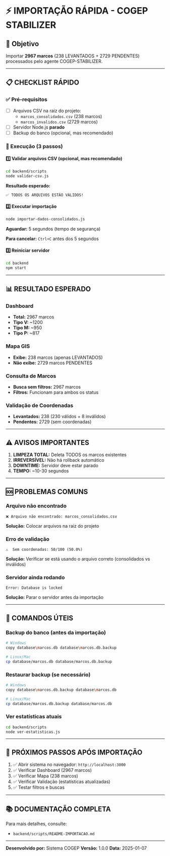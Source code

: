 # ⚡ IMPORTAÇÃO RÁPIDA - COGEP STABILIZER

## 🎯 Objetivo

Importar **2967 marcos** (238 LEVANTADOS + 2729 PENDENTES) processados pelo agente COGEP-STABILIZER.

---

## 📋 CHECKLIST RÁPIDO

### ✅ Pré-requisitos

- [ ] Arquivos CSV na raiz do projeto:
  - `marcos_consolidados.csv` (238 marcos)
  - `marcos_invalidos.csv` (2729 marcos)
- [ ] Servidor Node.js **parado**
- [ ] Backup do banco (opcional, mas recomendado)

### 🚀 Execução (3 passos)

#### 1️⃣ Validar arquivos CSV (opcional, mas recomendado)

```bash
cd backend/scripts
node validar-csv.js
```

**Resultado esperado:**
```
✅ TODOS OS ARQUIVOS ESTÃO VÁLIDOS!
```

#### 2️⃣ Executar importação

```bash
node importar-dados-consolidados.js
```

**Aguardar:** 5 segundos (tempo de segurança)

**Para cancelar:** `Ctrl+C` antes dos 5 segundos

#### 3️⃣ Reiniciar servidor

```bash
cd backend
npm start
```

---

## 📊 RESULTADO ESPERADO

### Dashboard
- **Total:** 2967 marcos
- **Tipo V:** ~1200
- **Tipo M:** ~950
- **Tipo P:** ~817

### Mapa GIS
- **Exibe:** 238 marcos (apenas LEVANTADOS)
- **Não exibe:** 2729 marcos PENDENTES

### Consulta de Marcos
- **Busca sem filtros:** 2967 marcos
- **Filtros:** Funcionam para ambos os status

### Validação de Coordenadas
- **Levantados:** 238 (230 válidos + 8 inválidos)
- **Pendentes:** 2729 (sem coordenadas)

---

## ⚠️ AVISOS IMPORTANTES

1. **LIMPEZA TOTAL:** Deleta TODOS os marcos existentes
2. **IRREVERSÍVEL:** Não há rollback automático
3. **DOWNTIME:** Servidor deve estar parado
4. **TEMPO:** ~10-30 segundos

---

## 🆘 PROBLEMAS COMUNS

### Arquivo não encontrado
```
❌ Arquivo não encontrado: marcos_consolidados.csv
```
**Solução:** Colocar arquivos na raiz do projeto

### Erro de validação
```
⚠️  Sem coordenadas: 50/100 (50.0%)
```
**Solução:** Verificar se está usando o arquivo correto (consolidados vs inválidos)

### Servidor ainda rodando
```
Error: Database is locked
```
**Solução:** Parar o servidor antes da importação

---

## 📝 COMANDOS ÚTEIS

### Backup do banco (antes da importação)

```bash
# Windows
copy database\marcos.db database\marcos.db.backup

# Linux/Mac
cp database/marcos.db database/marcos.db.backup
```

### Restaurar backup (se necessário)

```bash
# Windows
copy database\marcos.db.backup database\marcos.db

# Linux/Mac
cp database/marcos.db.backup database/marcos.db
```

### Ver estatísticas atuais

```bash
cd backend/scripts
node ver-estatisticas.js
```

---

## 📌 PRÓXIMOS PASSOS APÓS IMPORTAÇÃO

1. ✅ Abrir sistema no navegador: `http://localhost:3000`
2. ✅ Verificar Dashboard (2967 marcos)
3. ✅ Verificar Mapa (238 marcos)
4. ✅ Verificar Validação (estatísticas atualizadas)
5. ✅ Testar filtros e buscas

---

## 📚 DOCUMENTAÇÃO COMPLETA

Para mais detalhes, consulte:
- `backend/scripts/README-IMPORTACAO.md`

---

**Desenvolvido por:** Sistema COGEP
**Versão:** 1.0.0
**Data:** 2025-01-07
